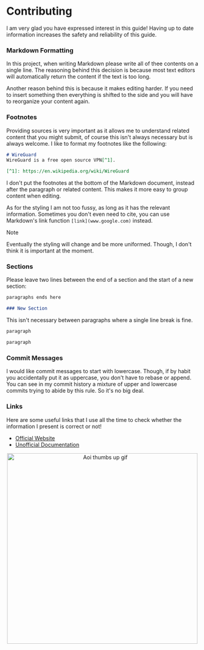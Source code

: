 # Contributing

I am very glad you have expressed interest in this guide! Having up to date information increases the safety and reliability of this guide.


### Markdown Formatting
In this project, when writing Markdown please write all of thee contents on a single line. The reasoning behind this decision is because most text editors will automatically return the content if the text is too long.

Another reason behind this is because it makes editing harder. If you need to insert something then everything is shifted to the side and you will have to reorganize your content again.


### Footnotes
Providing sources is very important as it allows me to understand related content that you might submit, of course this isn't always necessary but is always welcome. I like to format my footnotes like the following:

```markdown
# WireGuard
WireGuard is a free open source VPN[^1].

[^1]: https://en.wikipedia.org/wiki/WireGuard 
```

I don't put the footnotes at the bottom of the Markdown document, instead after the paragraph or related content. This makes it more easy to group content when editing.

As for the styling I am not too fussy, as long as it has the relevant information. Sometimes you don't even need to cite, you can use Markdown's link function `[link](www.google.com)` instead.

> [!NOTE]
> Eventually the styling will change and be more uniformed. Though, I don't think it is important at the moment. 


### Sections
Please leave two lines between the end of a section and the start of a new section:

```markdown
paragraphs ends here

### New Section 
```

This isn't necessary between paragraphs where a single line break is fine.

```markdown
paragraph

paragraph
```

### Commit Messages
I would like commit messages to start with lowercase. Though, if by habit you accidentally put it as uppercase, you don't have to rebase or append. You can see in my commit history a mixture of upper and lowercase commits trying to abide by this rule. So it's no big deal.

### Links
Here are some useful links that I use all the time to check whether the information I present is correct or not!

 - [Official Website](https://www.wireguard.com/)
 - [Unofficial Documentation](https://github.com/pirate/wireguard-docs)


<p align="center">
  <img height="500px" alt="Aoi thumbs up gif" src="https://media.tenor.com/ovPQKoHymgAAAAAd/aoi-inuyama-yuru-camp.gif" />
</p>